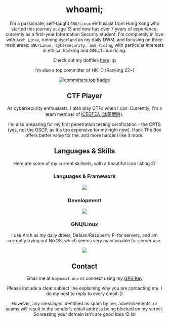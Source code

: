 <div align="center">

# whoami;

I'm a passionate, self-taught `GNU/Linux` enthusiast from Hong Kong who started this journey at age 13 and now has over 7 years of experience, currently as a first-year Information Security student. I'm completely in love with `Arch Linux`, running `Hyprland` as my daily DWM, and focusing on three main areas: `GNU/Linux, cybersecurity, and ricing`, with particular interests in ethical hacking and GNU/Linux ricing.

Check out my dotfiles [here](https://github.com/UmmItC/dotfiles.git)! :p

I'm also a top committer of HK :D (Ranking 22~)

[![committers.top badge](https://user-badge.committers.top/hong_kong/UmmItC.svg)](https://user-badge.committers.top/hong_kong/UmmItC)

## CTF Player

As cybersecurity enthusiasts, I also play CTFs when I can. Currently, I'm a team member of [ICEDTEA (冰茶戰隊)](https://ic3dt3a.org/).

I'm also preparing for my first penetration testing certification - the CPTS (yes, not the OSCP, as it's too expensive for me right now). Hack The Box offers better value for me. and more harder i like it more.

## Languages & Skills

Here are some of my current skillsets, with a beautiful icon listing :D

### Languages & Framework

<img align="center" src="https://skillicons.dev/icons?i=js,ts,astro,react,tailwind,css,rust,py,bash" />

### Development

<img align="center" src="https://skillicons.dev/icons?i=vercel,cloudflare,git,neovim,linux" />

### GNU/Linux

I use Arch as my daily driver, Debian/Raspberry Pi for servers, and am currently trying out NixOS, which seems very maintainable for server use.

<img align="center" src="https://skillicons.dev/icons?i=arch,debian,nix,raspberrypi" />

## Contact

Email me at `hi@ummit.dev` or connect using my [GPG Key](https://github.com/UmmItC.gpg)

Please include a clear subject line explaining why you are contacting me. I do my best to reply to every email :D

However, any messages identified as spam by me, advertisements, or scams will result in the sender's email address being blocked on my server. So wasting your domain isn't are good idea :D lol

</div>
